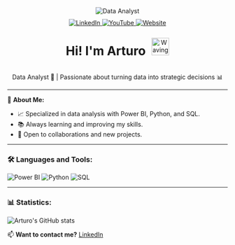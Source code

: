 <div align="center">
   <img src="https://www.shutterstock.com/image-photo/analyst-utilizing-technology-dashboard-charts-600nw-2467784085.jpg" alt="Data Analyst" />

   <div style="margin-top: 10px;">
      <a href="https://www.linkedin.com">
         <img src="https://img.shields.io/badge/-LinkedIn-0077B5?style=flat&logo=LinkedIn&logoColor=white" alt="LinkedIn" />
      </a>
      <a href="https://www.youtube.com">
         <img src="https://img.shields.io/badge/-YouTube-FF0000?style=flat&logo=YouTube&logoColor=white" alt="YouTube" />
      </a>
      <a href="https://www.tupagina.com">
         <img src="https://img.shields.io/badge/-Website-28A745?style=flat&logo=Google%20Chrome&logoColor=white" alt="Website" />
      </a>
   </div>
</div>

<div style="text-align: center;">
   <h1 style="display: inline-block; vertical-align: middle;"> Hi! I'm Arturo</h1> <img src="https://images.emojiterra.com/google/noto-emoji/animated-emoji/1f44b-1f3fb.gif" alt="Waving Hand" width="40" style="display: inline-block; vertical-align: middle; margin-left: 10px;" />
</div>

<p style="text-align: center;">Data Analyst 💼 | Passionate about turning data into strategic decisions 📊</p>


---

🌟 **About Me:**
- 📈 Specialized in data analysis with Power BI, Python, and SQL.
- 📚 Always learning and improving my skills.
- 🤝 Open to collaborations and new projects.

---

### 🛠️ Languages and Tools:
![Power BI](https://img.shields.io/badge/-PowerBI-F2C811?style=flat&logo=Power%20BI&logoColor=white)
![Python](https://img.shields.io/badge/-Python-3776AB?style=flat&logo=Python&logoColor=white)
![SQL](https://img.shields.io/badge/-SQL-CC2927?style=flat&logo=Microsoft%20SQL%20Server&logoColor=white)

---

### 📊 Statistics:
![Arturo's GitHub stats](https://github-readme-stats.vercel.app/api?username=arturo22isla&show_icons=true&theme=radical)

📫 **Want to contact me?** [LinkedIn](https://www.linkedin.com) <!-- | [Website](https://www.tupagina.com) -->
